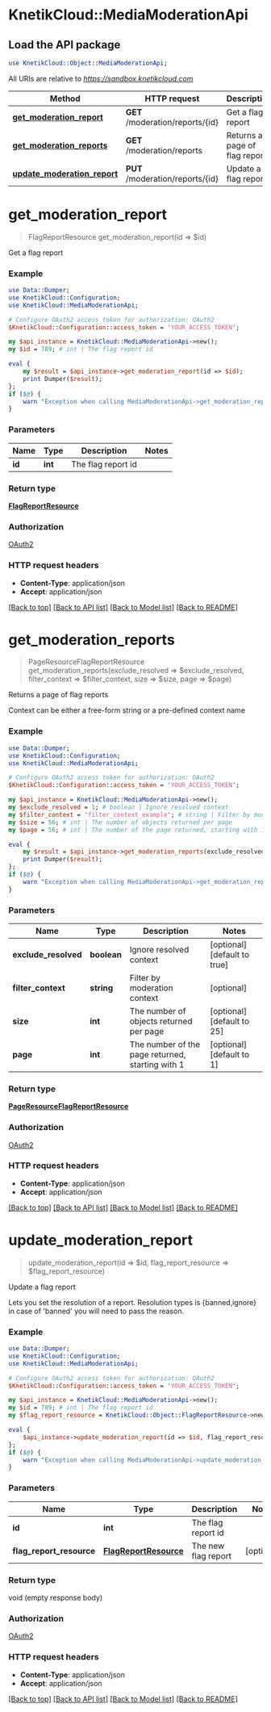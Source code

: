 # KnetikCloud::MediaModerationApi

## Load the API package
```perl
use KnetikCloud::Object::MediaModerationApi;
```

All URIs are relative to *https://sandbox.knetikcloud.com*

Method | HTTP request | Description
------------- | ------------- | -------------
[**get_moderation_report**](MediaModerationApi.md#get_moderation_report) | **GET** /moderation/reports/{id} | Get a flag report
[**get_moderation_reports**](MediaModerationApi.md#get_moderation_reports) | **GET** /moderation/reports | Returns a page of flag reports
[**update_moderation_report**](MediaModerationApi.md#update_moderation_report) | **PUT** /moderation/reports/{id} | Update a flag report


# **get_moderation_report**
> FlagReportResource get_moderation_report(id => $id)

Get a flag report

### Example 
```perl
use Data::Dumper;
use KnetikCloud::Configuration;
use KnetikCloud::MediaModerationApi;

# Configure OAuth2 access token for authorization: OAuth2
$KnetikCloud::Configuration::access_token = 'YOUR_ACCESS_TOKEN';

my $api_instance = KnetikCloud::MediaModerationApi->new();
my $id = 789; # int | The flag report id

eval { 
    my $result = $api_instance->get_moderation_report(id => $id);
    print Dumper($result);
};
if ($@) {
    warn "Exception when calling MediaModerationApi->get_moderation_report: $@\n";
}
```

### Parameters

Name | Type | Description  | Notes
------------- | ------------- | ------------- | -------------
 **id** | **int**| The flag report id | 

### Return type

[**FlagReportResource**](FlagReportResource.md)

### Authorization

[OAuth2](../README.md#OAuth2)

### HTTP request headers

 - **Content-Type**: application/json
 - **Accept**: application/json

[[Back to top]](#) [[Back to API list]](../README.md#documentation-for-api-endpoints) [[Back to Model list]](../README.md#documentation-for-models) [[Back to README]](../README.md)

# **get_moderation_reports**
> PageResourceFlagReportResource get_moderation_reports(exclude_resolved => $exclude_resolved, filter_context => $filter_context, size => $size, page => $page)

Returns a page of flag reports

Context can be either a free-form string or a pre-defined context name

### Example 
```perl
use Data::Dumper;
use KnetikCloud::Configuration;
use KnetikCloud::MediaModerationApi;

# Configure OAuth2 access token for authorization: OAuth2
$KnetikCloud::Configuration::access_token = 'YOUR_ACCESS_TOKEN';

my $api_instance = KnetikCloud::MediaModerationApi->new();
my $exclude_resolved = 1; # boolean | Ignore resolved context
my $filter_context = 'filter_context_example'; # string | Filter by moderation context
my $size = 56; # int | The number of objects returned per page
my $page = 56; # int | The number of the page returned, starting with 1

eval { 
    my $result = $api_instance->get_moderation_reports(exclude_resolved => $exclude_resolved, filter_context => $filter_context, size => $size, page => $page);
    print Dumper($result);
};
if ($@) {
    warn "Exception when calling MediaModerationApi->get_moderation_reports: $@\n";
}
```

### Parameters

Name | Type | Description  | Notes
------------- | ------------- | ------------- | -------------
 **exclude_resolved** | **boolean**| Ignore resolved context | [optional] [default to true]
 **filter_context** | **string**| Filter by moderation context | [optional] 
 **size** | **int**| The number of objects returned per page | [optional] [default to 25]
 **page** | **int**| The number of the page returned, starting with 1 | [optional] [default to 1]

### Return type

[**PageResourceFlagReportResource**](PageResourceFlagReportResource.md)

### Authorization

[OAuth2](../README.md#OAuth2)

### HTTP request headers

 - **Content-Type**: application/json
 - **Accept**: application/json

[[Back to top]](#) [[Back to API list]](../README.md#documentation-for-api-endpoints) [[Back to Model list]](../README.md#documentation-for-models) [[Back to README]](../README.md)

# **update_moderation_report**
> update_moderation_report(id => $id, flag_report_resource => $flag_report_resource)

Update a flag report

Lets you set the resolution of a report. Resolution types is {banned,ignore} in case of 'banned' you will need to pass the reason.

### Example 
```perl
use Data::Dumper;
use KnetikCloud::Configuration;
use KnetikCloud::MediaModerationApi;

# Configure OAuth2 access token for authorization: OAuth2
$KnetikCloud::Configuration::access_token = 'YOUR_ACCESS_TOKEN';

my $api_instance = KnetikCloud::MediaModerationApi->new();
my $id = 789; # int | The flag report id
my $flag_report_resource = KnetikCloud::Object::FlagReportResource->new(); # FlagReportResource | The new flag report

eval { 
    $api_instance->update_moderation_report(id => $id, flag_report_resource => $flag_report_resource);
};
if ($@) {
    warn "Exception when calling MediaModerationApi->update_moderation_report: $@\n";
}
```

### Parameters

Name | Type | Description  | Notes
------------- | ------------- | ------------- | -------------
 **id** | **int**| The flag report id | 
 **flag_report_resource** | [**FlagReportResource**](FlagReportResource.md)| The new flag report | [optional] 

### Return type

void (empty response body)

### Authorization

[OAuth2](../README.md#OAuth2)

### HTTP request headers

 - **Content-Type**: application/json
 - **Accept**: application/json

[[Back to top]](#) [[Back to API list]](../README.md#documentation-for-api-endpoints) [[Back to Model list]](../README.md#documentation-for-models) [[Back to README]](../README.md)

